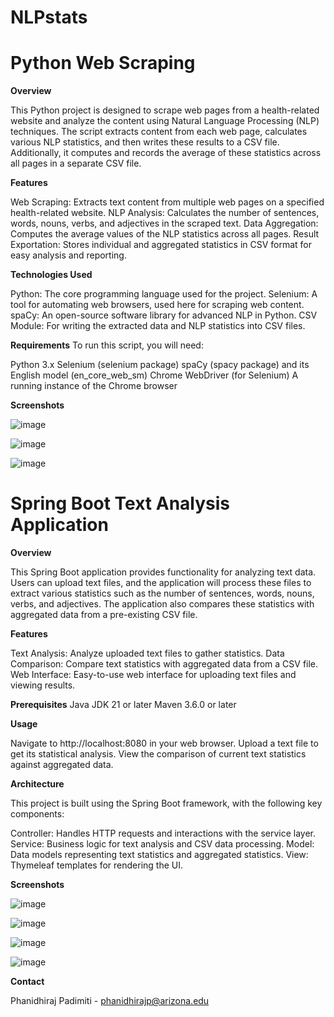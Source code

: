 # NLPstats

# Python Web Scraping

**Overview**

This Python project is designed to scrape web pages from a health-related website and analyze the content using Natural Language Processing (NLP) techniques. The script extracts content from each web page, calculates various NLP statistics, and then writes these results to a CSV file. Additionally, it computes and records the average of these statistics across all pages in a separate CSV file.

**Features**

Web Scraping: Extracts text content from multiple web pages on a specified health-related website.
NLP Analysis: Calculates the number of sentences, words, nouns, verbs, and adjectives in the scraped text.
Data Aggregation: Computes the average values of the NLP statistics across all pages.
Result Exportation: Stores individual and aggregated statistics in CSV format for easy analysis and reporting.

**Technologies Used**

Python: The core programming language used for the project.
Selenium: A tool for automating web browsers, used here for scraping web content.
spaCy: An open-source software library for advanced NLP in Python.
CSV Module: For writing the extracted data and NLP statistics into CSV files.

**Requirements**
To run this script, you will need:

Python 3.x
Selenium (selenium package)
spaCy (spacy package) and its English model (en_core_web_sm)
Chrome WebDriver (for Selenium)
A running instance of the Chrome browser

**Screenshots**

![image](https://github.com/phanidhirajpadimiti/NLPstats/assets/142957336/2122612c-c350-45d3-8568-c405f2713735)

![image](https://github.com/phanidhirajpadimiti/NLPstats/assets/142957336/4f457894-6103-487f-9d77-d31cdff460bf)

![image](https://github.com/phanidhirajpadimiti/NLPstats/assets/142957336/85b03ebf-94b8-4c69-be3d-50c8403b2634)


# Spring Boot Text Analysis Application

**Overview**

This Spring Boot application provides functionality for analyzing text data. Users can upload text files, and the application will process these files to extract various statistics such as the number of sentences, words, nouns, verbs, and adjectives. The application also compares these statistics with aggregated data from a pre-existing CSV file.

**Features**

Text Analysis: Analyze uploaded text files to gather statistics.
Data Comparison: Compare text statistics with aggregated data from a CSV file.
Web Interface: Easy-to-use web interface for uploading text files and viewing results.

**Prerequisites**
Java JDK 21 or later
Maven 3.6.0 or later

**Usage**

Navigate to http://localhost:8080 in your web browser.
Upload a text file to get its statistical analysis.
View the comparison of current text statistics against aggregated data.

**Architecture**

This project is built using the Spring Boot framework, with the following key components:

Controller: Handles HTTP requests and interactions with the service layer.
Service: Business logic for text analysis and CSV data processing.
Model: Data models representing text statistics and aggregated statistics.
View: Thymeleaf templates for rendering the UI.

**Screenshots**

![image](https://github.com/phanidhirajpadimiti/NLPstats/assets/142957336/8d0fdb22-1c4e-47af-9f9a-12675407619a)

![image](https://github.com/phanidhirajpadimiti/NLPstats/assets/142957336/8fd3775c-f3a3-4663-bad4-3132c19f36c5)

![image](https://github.com/phanidhirajpadimiti/NLPstats/assets/142957336/739d4fa6-3d97-452e-bc90-cb6f873e62f4)

![image](https://github.com/phanidhirajpadimiti/NLPstats/assets/142957336/68fd655e-c8cb-45dd-99fe-60c5be9b5e7d)

**Contact**

Phanidhiraj Padimiti - phanidhirajp@arizona.edu


